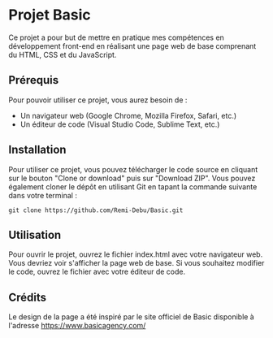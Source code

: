 # Projet Basic

Ce projet a pour but de mettre en pratique mes compétences en développement front-end en réalisant une page web de base comprenant du HTML, CSS et du JavaScript.

## Prérequis
Pour pouvoir utiliser ce projet, vous aurez besoin de :

- Un navigateur web (Google Chrome, Mozilla Firefox, Safari, etc.)
- Un éditeur de code (Visual Studio Code, Sublime Text, etc.)

## Installation
Pour utiliser ce projet, vous pouvez télécharger le code source en cliquant sur le bouton "Clone or download" puis sur "Download ZIP". Vous pouvez également cloner le dépôt en utilisant Git en tapant la commande suivante dans votre terminal :

```
git clone https://github.com/Remi-Debu/Basic.git
```

## Utilisation
Pour ouvrir le projet, ouvrez le fichier index.html avec votre navigateur web. Vous devriez voir s'afficher la page web de base. Si vous souhaitez modifier le code, ouvrez le fichier avec votre éditeur de code.

## Crédits
Le design de la page a été inspiré par le site officiel de Basic disponible à l'adresse https://www.basicagency.com/
